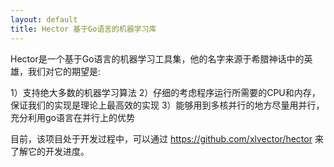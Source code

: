 ```yaml
---
layout: default
title: Hector 基于Go语言的机器学习库
---
```


Hector是一个基于Go语言的机器学习工具集，他的名字来源于希腊神话中的英雄，我们对它的期望是:

1）支持绝大多数的机器学习算法
2）仔细的考虑程序运行所需要的CPU和内存，保证我们的实现是理论上最高效的实现
3）能够用到多核并行的地方尽量用并行，充分利用go语言在并行上的优势

目前，该项目处于开发过程中，可以通过 https://github.com/xlvector/hector 来了解它的开发进度。